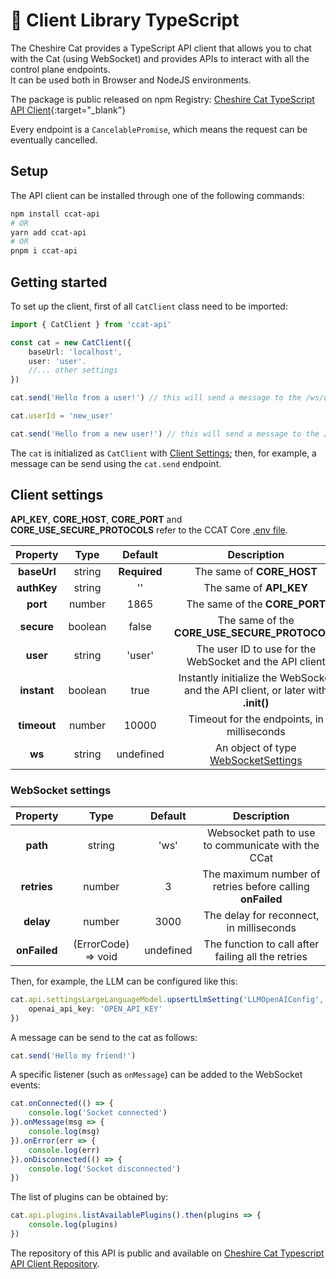# &#128640; Client Library TypeScript

The Cheshire Cat provides a TypeScript API client that allows you to chat with the Cat (using WebSocket) and provides APIs to interact with all the control plane endpoints.  
It can be used both in Browser and NodeJS environments.

The package is public released on npm Registry:
[Cheshire Cat TypeScript API Client](https://www.npmjs.com/package/ccat-api){:target="_blank"}

Every endpoint is a `CancelablePromise`, which means the request can be eventually cancelled.

## Setup

The API client can be installed through one of the following commands:

```bash
npm install ccat-api
# OR
yarn add ccat-api
# OR
pnpm i ccat-api
```

## Getting started

To set up the client, first of all `CatClient` class need to be imported:

```ts
import { CatClient } from 'ccat-api'

const cat = new CatClient({
    baseUrl: 'localhost',
    user: 'user'.
    //... other settings
})

cat.send('Hello from a user!') // this will send a message to the /ws/user

cat.userId = 'new_user'

cat.send('Hello from a new user!') // this will send a message to the /ws/new_user
```
The `cat` is initialized as `CatClient` with [Client Settings](#client-settings); then, for example, a message can be send using the `cat.send` endpoint.

## Client settings

**API_KEY**, **CORE_HOST**, **CORE_PORT** and **CORE_USE_SECURE_PROTOCOLS** refer to the CCAT Core [.env file](https://github.com/cheshire-cat-ai/core/blob/main/.env.example).

| **Property** | **Type** | **Default**  | **Description**
|:------------:|:--------:|:------------:|:--------------------------------------------------------------------------------:|
| **baseUrl**  | string   | **Required** | The same of **CORE_HOST**                                                        |
| **authKey**  | string   | ''           | The same of **API_KEY**                                                          |
| **port**     | number   | 1865         | The same of the **CORE_PORT**                                                    |
| **secure**   | boolean  | false        | The same of the **CORE_USE_SECURE_PROTOCOLS**                                    |
| **user**     | string   | 'user'       | The user ID to use for the WebSocket and the API client                          |
| **instant**  | boolean  | true         | Instantly initialize the WebSocket and the API client, or later with **.init()** |
| **timeout**  | number   | 10000        | Timeout for the endpoints, in milliseconds                                       |
| **ws**       | string   | undefined    | An object of type [WebSocketSettings](#websocket-settings)                       |

### WebSocket settings

| **Property** | **Type**            | **Default**  | **Description**                                           |
|:------------:|:-------------------:|:------------:|:---------------------------------------------------------:|
| **path**     | string              | 'ws'         | Websocket path to use to communicate with the CCat        |
| **retries**  | number              | 3            | The maximum number of retries before calling **onFailed** |
| **delay**    | number              | 3000         | The delay for reconnect, in milliseconds                  |
| **onFailed** | (ErrorCode) => void | undefined    | The function to call after failing all the retries        |

Then, for example, the LLM can be configured like this:

```ts
cat.api.settingsLargeLanguageModel.upsertLlmSetting('LLMOpenAIConfig', {
    openai_api_key: 'OPEN_API_KEY'
})
```

A message can be send to the cat as follows:

```ts
cat.send('Hello my friend!')
```

A specific listener (such as `onMessage`) can be added to the WebSocket events:

```ts
cat.onConnected(() => {
    console.log('Socket connected')
}).onMessage(msg => {
    console.log(msg)
}).onError(err => {
    console.log(err)
}).onDisconnected(() => {
    console.log('Socket disconnected')
})
```

The list of plugins can be obtained by:

```ts
cat.api.plugins.listAvailablePlugins().then(plugins => {
    console.log(plugins)
})
```

The repository of this API is public and available on [Cheshire Cat Typescript API Client Repository](https://github.com/cheshire-cat-ai/api-client-ts).